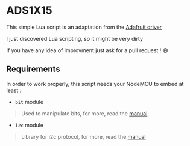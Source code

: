 # ADS1X15

This simple Lua script is an adaptation from the [Adafruit driver](https://github.com/adafruit/Adafruit_ADS1X15)

I just discovered Lua scripting, so it might be very dirty

If you have any idea of improvment just ask for a pull request ! :smile:

## Requirements

In order to work properly, this script needs your NodeMCU to embed at least :
 - `bit` module
 
 > Used to manipulate bits, for more, read the [manual](http://nodemcu.readthedocs.org/en/dev/en/modules/bit/)
 
 - `i2c` module
 
 > Library for i2c protocol, for more, read the [manual](http://nodemcu.readthedocs.org/en/dev/en/modules/i2c/)
